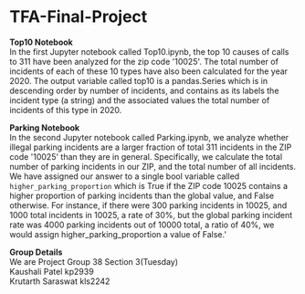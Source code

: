 # TFA-Final-Project

**Top10 Notebook**\
In the first Jupyter notebook called Top10.ipynb, the top 10 causes of calls to 311 have been analyzed for the zip code '10025'. The total number of incidents of each of these 10 types have also been calculated for the year 2020. The output variable called top10 is a pandas.Series which is in descending order by number of incidents, and contains as its labels the incident type (a string) and the associated values the total number of incidents of this type in 2020.

**Parking Notebook**\
In the second Jupyter notebook called Parking.ipynb, we analyze whether illegal parking incidents are a larger fraction of total 311 incidents in the ZIP code '10025' than they are in general. Specifically, we calculate the total number of parking incidents in our ZIP, and the total number of all incidents. We have assigned our answer to a single bool variable called `higher_parking_proportion` which is True if the ZIP code 10025 contains a higher proportion of parking incidents than the global value, and False otherwise. For instance, if there were 300 parking incidents in 10025, and 1000 total incidents in 10025, a rate of 30%, but the global parking incident rate was 4000 parking incidents out of 10000 total, a ratio of 40%, we would assign higher_parking_proportion a value of False.'

**Group Details**\
We are Project Group 38 Section 3(Tuesday)\
Kaushali Patel kp2939\
Krutarth Saraswat kls2242
